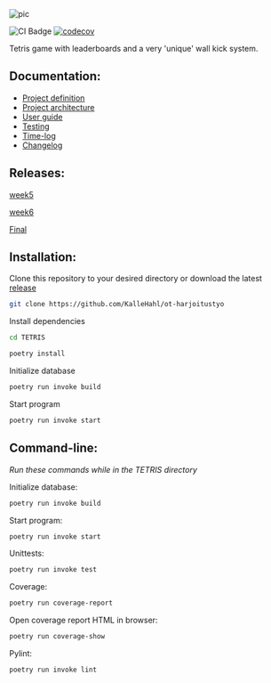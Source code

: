 
<img src=https://github.com/KalleHahl/ot-harjoitustyo/blob/main/TETRIS/src/assets/TETRIS.png alt='pic'>

![CI Badge](https://github.com/KalleHahl/ot-harjoitustyo/workflows/CI/badge.svg) [![codecov](https://codecov.io/gh/KalleHahl/ot-harjoitustyo/branch/main/graph/badge.svg?token=D9XSGLPQI0)](https://codecov.io/gh/KalleHahl/ot-harjoitustyo)

Tetris game with leaderboards and a very 'unique' wall kick system.
## Documentation:
* [Project definition](https://github.com/KalleHahl/ot-harjoitustyo/blob/main/documentation/definition.md)
* [Project architecture](https://github.com/KalleHahl/ot-harjoitustyo/blob/main/documentation/architecture.md)
* [User guide](https://github.com/KalleHahl/ot-harjoitustyo/blob/main/documentation/userguide.md)
* [Testing](https://github.com/KalleHahl/ot-harjoitustyo/blob/main/documentation/testing.md)
* [Time-log](https://github.com/KalleHahl/ot-harjoitustyo/blob/main/documentation/timelog.md)
* [Changelog](https://github.com/KalleHahl/ot-harjoitustyo/blob/main/documentation/changelog.md)

## Releases: 
[week5](https://github.com/KalleHahl/ot-harjoitustyo/releases/tag/week5)

[week6](https://github.com/KalleHahl/ot-harjoitustyo/releases/tag/Week6)

[Final](https://github.com/KalleHahl/ot-harjoitustyo/releases/tag/Final)

## Installation:
Clone this repository to your desired directory or download the latest 
[release](https://github.com/KalleHahl/ot-harjoitustyo/releases/tag/Final)

```bash
git clone https://github.com/KalleHahl/ot-harjoitustyo
```

Install dependencies


```bash
cd TETRIS
```

```bash
poetry install
```

Initialize database

```bash
poetry run invoke build
```

Start program

```bash
poetry run invoke start
```
## Command-line:
*Run these commands while in the TETRIS directory*

Initialize database:
```bash
poetry run invoke build
```

Start program:

```bash
poetry run invoke start
```

Unittests:

```bash
poetry run invoke test
```

Coverage:

```bash
poetry run coverage-report
```

Open coverage report HTML in browser:

```bash
poetry run coverage-show
```

Pylint:

```bash
poetry run invoke lint
```
